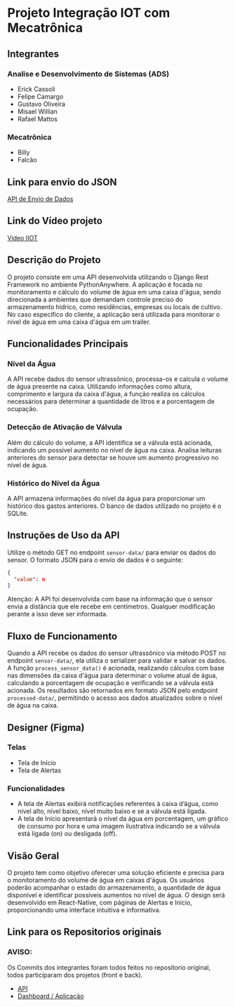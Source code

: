 # Projeto Integração IOT com Mecatrônica

## Integrantes

### Analise e Desenvolvimento de Sistemas (ADS)
- Erick Cassoli
- Felipe Camargo
- Gustavo Oliveira
- Misael Willian
- Rafael Mattos

### Mecatrônica
- Billy
- Falcão

## Link para envio do JSON

[API de Envio de Dados](https://apisenai.pythonanywhere.com/sensor-data/)

## Link do Vídeo projeto

[Vídeo IIOT](https://drive.google.com/drive/folders/10fEcPd1x5D0VyRkIOydqQmj31pKcUWsI?usp=sharing)

## Descrição do Projeto

O projeto consiste em uma API desenvolvida utilizando o Django Rest Framework no ambiente PythonAnywhere. A aplicação é focada no monitoramento e cálculo do volume de água em uma caixa d'água, sendo direcionada a ambientes que demandam controle preciso do armazenamento hídrico, como residências, empresas ou locais de cultivo. No caso específico do cliente, a aplicação será utilizada para monitorar o nível de água em uma caixa d'água em um trailer.

## Funcionalidades Principais

### Nível da Água

A API recebe dados do sensor ultrassônico, processa-os e calcula o volume de água presente na caixa. Utilizando informações como altura, comprimento e largura da caixa d'água, a função realiza os cálculos necessários para determinar a quantidade de litros e a porcentagem de ocupação.

### Detecção de Ativação de Válvula

Além do cálculo do volume, a API identifica se a válvula está acionada, indicando um possível aumento no nível de água na caixa. Analisa leituras anteriores do sensor para detectar se houve um aumento progressivo no nível de água.

### Histórico do Nível da Água

A API armazena informações do nível da água para proporcionar um histórico dos gastos anteriores. O banco de dados utilizado no projeto é o SQLite.

## Instruções de Uso da API

Utilize o método GET no endpoint `sensor-data/` para enviar os dados do sensor. O formato JSON para o envio de dados é o seguinte:

```json
{
  "value": n
}
```

Atenção: A API foi desenvolvida com base na informação que o sensor envia a distância que ele recebe em centímetros. Qualquer modificação perante a isso deve ser informada.

## Fluxo de Funcionamento

Quando a API recebe os dados do sensor ultrassônico via método POST no endpoint `sensor-data/`, ela utiliza o serializer para validar e salvar os dados. A função `process_sensor_data()` é acionada, realizando cálculos com base nas dimensões da caixa d'água para determinar o volume atual de água, calculando a porcentagem de ocupação e verificando se a válvula está acionada. Os resultados são retornados em formato JSON pelo endpoint `processed-data/`, permitindo o acesso aos dados atualizados sobre o nível de água na caixa.

## Designer (Figma)

### Telas
- Tela de Início
- Tela de Alertas

### Funcionalidades
- A tela de Alertas exibirá notificações referentes à caixa d’água, como nível alto, nível baixo, nível muito baixo e se a válvula está ligada.
- A tela de Início apresentará o nível da água em porcentagem, um gráfico de consumo por hora e uma imagem ilustrativa indicando se a válvula está ligada (on) ou desligada (off).

## Visão Geral

O projeto tem como objetivo oferecer uma solução eficiente e precisa para o monitoramento do volume de água em caixas d'água. Os usuários poderão acompanhar o estado do armazenamento, a quantidade de água disponível e identificar possíveis aumentos no nível de água. O design será desenvolvido em React-Native, com páginas de Alertas e Início, proporcionando uma interface intuitiva e informativa.

## Link para os Repositorios originais
### AVISO:
Os Commits dos integrantes foram todos feitos no repositorio original, todos participaram dos projetos (front e back).

- [API](https://github.com/ErickCassoli/IOT-API.git)
- [Dashboard / Aplicação](https://github.com/GtOliv3r/hydro_sonar_front.git)
